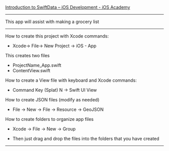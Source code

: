 [Introduction to SwiftData – iOS Development - iOS Academy](https://youtu.be/2YpNPUhGo44?si=PAF-fJAM0yKh6yy4)

- - - -

This app will assist with making a grocery list

- - - -

How to create this project with Xcode commands:

* Xcode-> File-> New Project -> iOS - App

This creates two files

* ProjectName_App.swift
* ContentView.swift

How to create a View file with keyboard and Xcode commands:

* Command Key (Splat) N -> Swift UI View

How to create JSON files (modify as needed)

* File -> New -> File -> Resource -> GeoJSON

How to create folders to organize app files

* Xcode -> File -> New -> Group

* Then just drag and drop the files into the folders that you have created

- - - -
